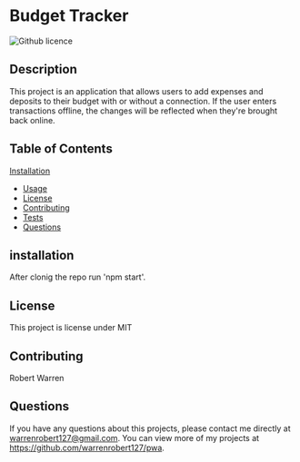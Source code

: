 # Budget Tracker 

![Github licence](http://img.shields.io/badge/license-MIT-blue.svg)

## Description 
This project is an application that allows users to add expenses and deposits to their budget with or without a connection. If the user enters transactions offline, the changes will be reflected when they're brought back online. 

## Table of Contents
 [Installation](#installation)
* [Usage](#usage)
* [License](#license)
* [Contributing](#contributing)
* [Tests](#tests)
* [Questions](#questions)

## installation
After clonig the repo run 'npm start'.

## License 
This project is license under MIT

## Contributing 
Robert Warren

## Questions
If you have any questions about this projects, please contact me directly at warrenrobert127@gmail.com. You can view more of my projects at https://github.com/warrenrobert127/pwa.

